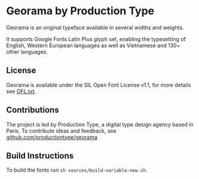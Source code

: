 Georama by Production Type
===========================

Georama is an original typeface available in several widths and weights.

It supports Google Fonts Latin Plus glyph set, enabling the typesetting of English, Western European languages as well as Vietnamese and 130+ other languages.


License
-------

Georama is available under the SIL Open Font License v1.1, for more details see [OFL.txt](OFL.txt).

Contributions
-------------

The project is led by Production Type, a digital type design agency based in Paris. 
To contribute ideas and feedback, see [github.com/productiontype/georama](https://github.com/productiontype/georama)

Build Instructions
------------------

To build the fonts run `sh sources/build-variable-new.sh`.